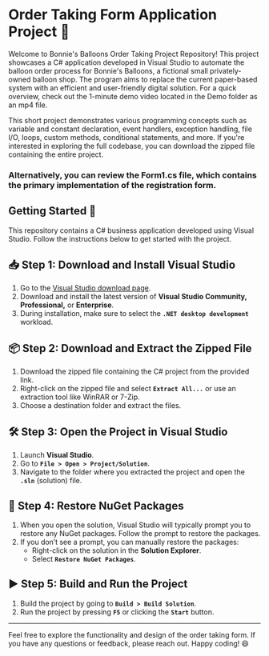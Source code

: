 # Order Taking Form Application Project 📓

Welcome to Bonnie's Balloons Order Taking Project Repository! This project showcases a C# application developed in Visual Studio to automate the balloon order process for Bonnie's Balloons, a fictional small privately-owned balloon shop. The program aims to replace the current paper-based system with an efficient and user-friendly digital solution. For a quick overview, check out the 1-minute demo video located in the Demo folder as an mp4 file.

This short project demonstrates various programming concepts such as variable and constant declaration, event handlers, exception handling, file I/O, loops, custom methods, conditional statements, and more. If you're interested in exploring the full codebase, you can download the zipped file containing the entire project. 

### Alternatively, you can review the Form1.cs file, which contains the primary implementation of the registration form.

## Getting Started 🚀

This repository contains a C# business application developed using Visual Studio. Follow the instructions below to get started with the project.

## 📥 Step 1: Download and Install Visual Studio

1. Go to the [Visual Studio download page](https://visualstudio.microsoft.com/downloads/).
2. Download and install the latest version of **Visual Studio Community, Professional,** or **Enterprise**.
3. During installation, make sure to select the **`.NET desktop development`** workload.

## 📦 Step 2: Download and Extract the Zipped File

1. Download the zipped file containing the C# project from the provided link.
2. Right-click on the zipped file and select **`Extract All...`** or use an extraction tool like WinRAR or 7-Zip.
3. Choose a destination folder and extract the files.

## 🛠️ Step 3: Open the Project in Visual Studio

1. Launch **Visual Studio**.
2. Go to **`File > Open > Project/Solution`**.
3. Navigate to the folder where you extracted the project and open the **`.sln`** (solution) file.

## 🔄 Step 4: Restore NuGet Packages

1. When you open the solution, Visual Studio will typically prompt you to restore any NuGet packages. Follow the prompt to restore the packages.
2. If you don’t see a prompt, you can manually restore the packages:
   - Right-click on the solution in the **Solution Explorer**.
   - Select **`Restore NuGet Packages`**.

## ▶️ Step 5: Build and Run the Project

1. Build the project by going to **`Build > Build Solution`**.
2. Run the project by pressing **`F5`** or clicking the **`Start`** button.

---

Feel free to explore the functionality and design of the order taking form. If you have any questions or feedback, please reach out. Happy coding! 😄
